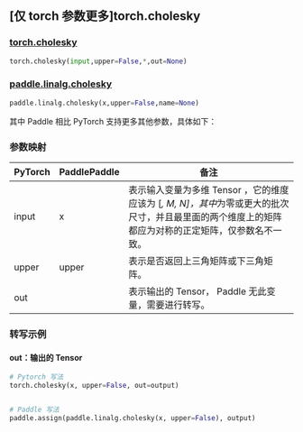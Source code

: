 ## [仅 torch 参数更多]torch.cholesky

### [torch.cholesky](https://pytorch.org/docs/stable/generated/torch.cholesky.html?highlight=cholesky#torch.cholesky)

```python
torch.cholesky(input,upper=False,*,out=None)
```

### [paddle.linalg.cholesky](https://www.paddlepaddle.org.cn/documentation/docs/zh/api/paddle/linalg/cholesky_cn.html)

```python
paddle.linalg.cholesky(x,upper=False,name=None)
```

其中 Paddle 相比 PyTorch 支持更多其他参数，具体如下：

### 参数映射
|PyTorch|PaddlePaddle|备注|
| ------- | ------- | ------- |
|input|x|表示输入变量为多维 Tensor ，它的维度应该为 [*, M, N]，其中*为零或更大的批次尺寸，并且最里面的两个维度上的矩阵都应为对称的正定矩阵，仅参数名不一致。|
|upper|upper|表示是否返回上三角矩阵或下三角矩阵。|
|out||表示输出的 Tensor， Paddle 无此变量，需要进行转写。|

### 转写示例

#### out：输出的 Tensor

```python
# Pytorch 写法
torch.cholesky(x, upper=False, out=output)


# Paddle 写法
paddle.assign(paddle.linalg.cholesky(x, upper=False), output)
```
